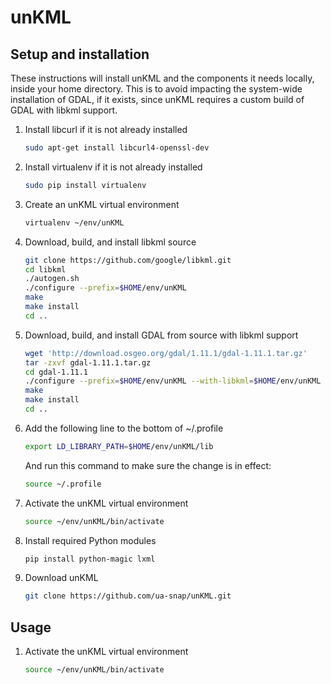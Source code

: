 unKML
=====

## Setup and installation

These instructions will install unKML and the components it needs locally, inside your home directory. This is to avoid impacting the system-wide installation of GDAL, if it exists, since unKML requires a custom build of GDAL with libkml support. 

 1. Install libcurl if it is not already installed

    ```bash
    sudo apt-get install libcurl4-openssl-dev
    ```

 1. Install virtualenv if it is not already installed

    ```bash
    sudo pip install virtualenv
    ```

 1. Create an unKML virtual environment

    ```bash
    virtualenv ~/env/unKML
    ```

 1. Download, build, and install libkml source

    ```bash
    git clone https://github.com/google/libkml.git
    cd libkml
    ./autogen.sh
    ./configure --prefix=$HOME/env/unKML
    make
    make install
    cd ..
    ```

 1. Download, build, and install GDAL from source with libkml support

    ```bash
    wget 'http://download.osgeo.org/gdal/1.11.1/gdal-1.11.1.tar.gz'
    tar -zxvf gdal-1.11.1.tar.gz
    cd gdal-1.11.1
    ./configure --prefix=$HOME/env/unKML --with-libkml=$HOME/env/unKML
    make
    make install
    cd ..
    ```

 1. Add the following line to the bottom of ~/.profile

    ```bash
    export LD_LIBRARY_PATH=$HOME/env/unKML/lib
    ```

    And run this command to make sure the change is in effect:

    ```bash
    source ~/.profile
    ```

 1. Activate the unKML virtual environment

    ```bash
    source ~/env/unKML/bin/activate
    ```

 1. Install required Python modules

    ```bash
    pip install python-magic lxml
    ```

 1. Download unKML

    ```bash
    git clone https://github.com/ua-snap/unKML.git
    ```

## Usage

 1. Activate the unKML virtual environment

    ```bash
    source ~/env/unKML/bin/activate
    ```
